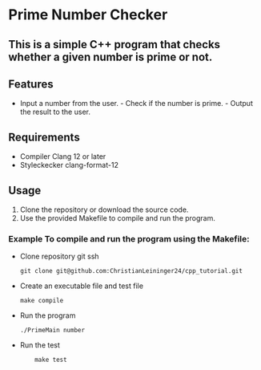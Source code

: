 
# Prime Number Checker 
## This is a simple C++ program that checks whether a given number is prime or not. 
## Features 
- Input a number from the user. - Check if the number is prime. - Output the result to the user. 
## Requirements 
- Compiler Clang 12 or later
-  Styleckecker clang-format-12 
## Usage 
1. Clone the repository or download the source code. 
2. Use the provided Makefile to compile and run the program. 
### Example To compile and run the program using the Makefile:
 
 - Clone repository git ssh
  
	```shell
	git clone git@github.com:ChristianLeininger24/cpp_tutorial.git
	```
  
  - Create an executable file and test file
	```shell
	make compile
	```
- Run the program
	```shell
	./PrimeMain number
	```
- Run the test
	```shell
		make test
	```
